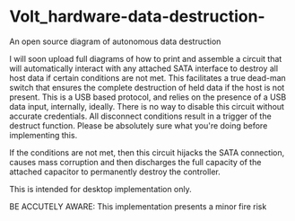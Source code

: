 # Volt_hardware-data-destruction-
An open source diagram of autonomous data destruction

I will soon upload full diagrams of how to print and assemble a circuit that will automatically interact with any attached SATA interface to destroy all host data if certain conditions are not met. 
This facilitates a true dead-man switch that ensures the complete destruction of held data if the host is not present. 
This is a USB based protocol, and relies on the presence of a USB data input, internally, ideally. 
There is no way to disable this circuit without accurate credentials. All disconnect conditions result in a trigger of the destruct function. Please be absolutely sure what you're doing before implementing this. 

If the conditions are not met, then this circuit hijacks the SATA connection, causes mass corruption and then discharges the full capacity of the attached capacitor to permanently destroy the controller. 

This is intended for desktop implementation only. 

BE ACCUTELY AWARE: This implementation presents a minor fire risk
